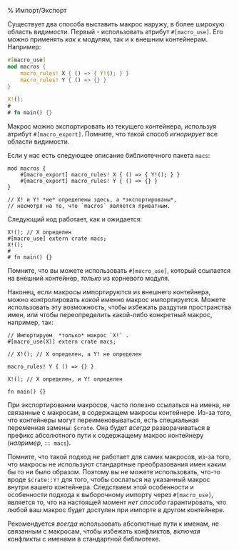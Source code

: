 % Импорт/Экспорт

Существует два способа выставить макрос наружу, в более широкую область
видимости.  Первый - использовать атрибут `#[macro_use]`. Его можно применять
*как* к модулям, так и к внешним контейнерам. Например:

```rust
#[macro_use]
mod macros {
    macro_rules! X { () => { Y!(); } }
    macro_rules! Y { () => {} }
}

X!();
#
# fn main() {}
```

Макрос можно экспортировать из текущего контейнера, используя атрибут
`#[macro_export]`.  Помните, что такой способ  *игнорирует* все области
видимости.

Если у нас есть следующее описание библиотечного пакета `macs`:

```ignore
mod macros {
    #[macro_export] macro_rules! X { () => { Y!(); } }
    #[macro_export] macro_rules! Y { () => {} }
}

// X! и Y! *не* определены здесь, а *экспортированы*,
// несмотря на то, что `macros` является приватным.
```

Следующий код работает, как и ожидается:

```ignore
X!(); // X определен
#[macro_use] extern crate macs;
X!();
# 
# fn main() {}
```

Помните, что вы можете использовать `#[macro_use]`, который ссылается на внешний
контейнер, *только* из корневого модуля.

Наконец, если макросы импортируются из внешнего контейнера, можно контролировать
*какой* именно макрос импортируется. Можете использовать эту возможность, чтобы
избежать раздутия пространства имен, или чтобы переопределить какой-либо
конкретный макрос, например, так:

```ignore
// Импортируем  *только* макрос `X!` .
#[macro_use(X)] extern crate macs;

// X!(); // X определен, а Y! не определен

macro_rules! Y { () => {} }

X!(); // X определен, и Y! определен

fn main() {}
```

При экспортировании макросов, часто полезно ссылаться на имена, не связанные с
макросам, в содержащем макросы контейнере. Из-за того, что контейнеры могут
переименовываться, есть специальная переменная замены: `$crate`.  Она будет
*всегда* разворачиваться в префикс абсолютного пути к содержащему макрос
контейнеру (*например*, `:: macs`).

Помните, что такой подход *не* работает для самих макросов, из-за того, что
макросы не используют стандартные преобразования имен каким бы то ни было
образом. Поэтому вы не можете использовать, что-то вроде  `$crate::Y!` для того,
чтобы сослаться на указанный макрос внутри вашего контейнера.  Следствием этой
особенности и особенности подхода к выборочному импорту через `#[macro_use]`,
является то, что на настоящей момент *нет способа* гарантировать, что любой ваш
макрос будет доступен при импорте в другом контейнере.

Рекомендуется *всегда* использовать абсолютные пути к именам, не связанным с
макросам, чтобы избежать конфликтов, *включая* конфликты с именами в стандартной
библиотеке.
